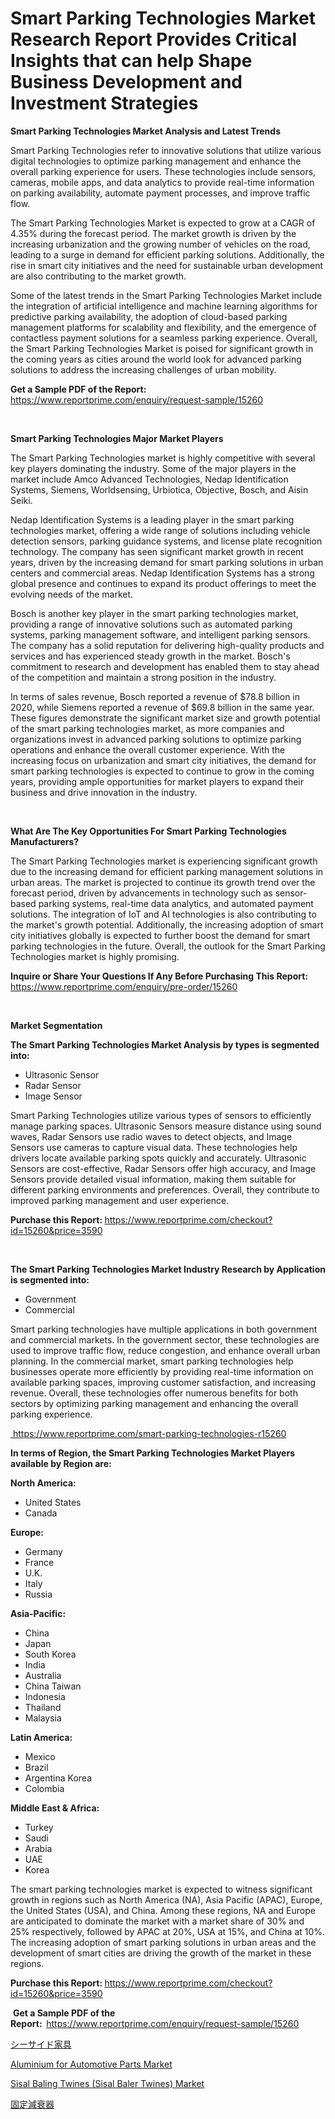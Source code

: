 <p><h1>Smart Parking Technologies Market Research Report Provides Critical Insights that can help Shape Business Development and Investment Strategies</h1></p><p><strong>Smart Parking Technologies Market Analysis and Latest Trends</strong></p>
<p><p>Smart Parking Technologies refer to innovative solutions that utilize various digital technologies to optimize parking management and enhance the overall parking experience for users. These technologies include sensors, cameras, mobile apps, and data analytics to provide real-time information on parking availability, automate payment processes, and improve traffic flow.</p><p>The Smart Parking Technologies Market is expected to grow at a CAGR of 4.35% during the forecast period. The market growth is driven by the increasing urbanization and the growing number of vehicles on the road, leading to a surge in demand for efficient parking solutions. Additionally, the rise in smart city initiatives and the need for sustainable urban development are also contributing to the market growth.</p><p>Some of the latest trends in the Smart Parking Technologies Market include the integration of artificial intelligence and machine learning algorithms for predictive parking availability, the adoption of cloud-based parking management platforms for scalability and flexibility, and the emergence of contactless payment solutions for a seamless parking experience. Overall, the Smart Parking Technologies Market is poised for significant growth in the coming years as cities around the world look for advanced parking solutions to address the increasing challenges of urban mobility.</p></p>
<p><strong>Get a Sample PDF of the Report:&nbsp;</strong> <a href="https://www.reportprime.com/enquiry/request-sample/15260">https://www.reportprime.com/enquiry/request-sample/15260</a></p>
<p>&nbsp;</p>
<p><strong>Smart Parking Technologies Major Market Players</strong></p>
<p><p>The Smart Parking Technologies market is highly competitive with several key players dominating the industry. Some of the major players in the market include Amco Advanced Technologies, Nedap Identification Systems, Siemens, Worldsensing, Urbiotica, Objective, Bosch, and Aisin Seiki.</p><p>Nedap Identification Systems is a leading player in the smart parking technologies market, offering a wide range of solutions including vehicle detection sensors, parking guidance systems, and license plate recognition technology. The company has seen significant market growth in recent years, driven by the increasing demand for smart parking solutions in urban centers and commercial areas. Nedap Identification Systems has a strong global presence and continues to expand its product offerings to meet the evolving needs of the market.</p><p>Bosch is another key player in the smart parking technologies market, providing a range of innovative solutions such as automated parking systems, parking management software, and intelligent parking sensors. The company has a solid reputation for delivering high-quality products and services and has experienced steady growth in the market. Bosch's commitment to research and development has enabled them to stay ahead of the competition and maintain a strong position in the industry.</p><p>In terms of sales revenue, Bosch reported a revenue of $78.8 billion in 2020, while Siemens reported a revenue of $69.8 billion in the same year. These figures demonstrate the significant market size and growth potential of the smart parking technologies market, as more companies and organizations invest in advanced parking solutions to optimize parking operations and enhance the overall customer experience. With the increasing focus on urbanization and smart city initiatives, the demand for smart parking technologies is expected to continue to grow in the coming years, providing ample opportunities for market players to expand their business and drive innovation in the industry.</p></p>
<p>&nbsp;</p>
<p><strong>What Are The Key Opportunities For Smart Parking Technologies Manufacturers?</strong></p>
<p><p>The Smart Parking Technologies market is experiencing significant growth due to the increasing demand for efficient parking management solutions in urban areas. The market is projected to continue its growth trend over the forecast period, driven by advancements in technology such as sensor-based parking systems, real-time data analytics, and automated payment solutions. The integration of IoT and AI technologies is also contributing to the market's growth potential. Additionally, the increasing adoption of smart city initiatives globally is expected to further boost the demand for smart parking technologies in the future. Overall, the outlook for the Smart Parking Technologies market is highly promising.</p></p>
<p><strong>Inquire or Share Your Questions If Any Before Purchasing This Report:</strong> <a href="https://www.reportprime.com/enquiry/pre-order/15260">https://www.reportprime.com/enquiry/pre-order/15260</a></p>
<p>&nbsp;</p>
<p><strong>Market Segmentation</strong></p>
<p><strong>The Smart Parking Technologies Market Analysis by types is segmented into:</strong></p>
<p><ul><li>Ultrasonic Sensor</li><li>Radar Sensor</li><li>Image Sensor</li></ul></p>
<p><p>Smart Parking Technologies utilize various types of sensors to efficiently manage parking spaces. Ultrasonic Sensors measure distance using sound waves, Radar Sensors use radio waves to detect objects, and Image Sensors use cameras to capture visual data. These technologies help drivers locate available parking spots quickly and accurately. Ultrasonic Sensors are cost-effective, Radar Sensors offer high accuracy, and Image Sensors provide detailed visual information, making them suitable for different parking environments and preferences. Overall, they contribute to improved parking management and user experience.</p></p>
<p><strong>Purchase this Report:&nbsp;</strong><a href="https://www.reportprime.com/checkout?id=15260&price=3590">https://www.reportprime.com/checkout?id=15260&price=3590</a></p>
<p>&nbsp;</p>
<p><strong>The Smart Parking Technologies Market Industry Research by Application is segmented into:</strong></p>
<p><ul><li>Government</li><li>Commercial</li></ul></p>
<p><p>Smart parking technologies have multiple applications in both government and commercial markets. In the government sector, these technologies are used to improve traffic flow, reduce congestion, and enhance overall urban planning. In the commercial market, smart parking technologies help businesses operate more efficiently by providing real-time information on available parking spaces, improving customer satisfaction, and increasing revenue. Overall, these technologies offer numerous benefits for both sectors by optimizing parking management and enhancing the overall parking experience.</p></p>
<p><a href="https://www.reportprime.com/smart-parking-technologies-r15260">&nbsp;https://www.reportprime.com/smart-parking-technologies-r15260</a></p>
<p><strong>In terms of Region, the Smart Parking Technologies Market Players available by Region are:</strong></p>
<p>
    <p> <strong> North America: </strong>
        <ul>
            <li>United States</li>
            <li>Canada</li>
        </ul>
        </p> 
    <p> <strong> Europe: </strong>
        <ul>
            <li>Germany</li>
            <li>France</li>
            <li>U.K.</li>
            <li>Italy</li>
            <li>Russia</li>
        </ul>
        </p> 
    <p> <strong> Asia-Pacific: </strong>
        <ul>
            <li>China</li>
            <li>Japan</li>
            <li>South Korea</li>
            <li>India</li>
            <li>Australia</li>
            <li>China Taiwan</li>
            <li>Indonesia</li>
            <li>Thailand</li>
            <li>Malaysia</li>
        </ul>
        </p> 
    <p> <strong> Latin America: </strong>
        <ul>
            <li>Mexico</li>
            <li>Brazil</li>
            <li>Argentina Korea</li>
            <li>Colombia</li>
        </ul>
        </p> 
    <p> <strong> Middle East & Africa: </strong>
        <ul>
            <li>Turkey</li>
            <li>Saudi</li>
            <li>Arabia</li>
            <li>UAE</li>
            <li>Korea</li>
        </ul>
    </p>
    </p>
<p><p>The smart parking technologies market is expected to witness significant growth in regions such as North America (NA), Asia Pacific (APAC), Europe, the United States (USA), and China. Among these regions, NA and Europe are anticipated to dominate the market with a market share of 30% and 25% respectively, followed by APAC at 20%, USA at 15%, and China at 10%. The increasing adoption of smart parking solutions in urban areas and the development of smart cities are driving the growth of the market in these regions.</p></p>
<p><strong>Purchase this Report: </strong><a href="https://www.reportprime.com/checkout?id=15260&price=3590">https://www.reportprime.com/checkout?id=15260&price=3590</a></p>
<p>&nbsp;<strong>Get a Sample PDF of the Report:&nbsp;&nbsp;</strong><a href="https://www.reportprime.com/enquiry/request-sample/15260">https://www.reportprime.com/enquiry/request-sample/15260</a></p>
<p><strong></strong></p>
<p><p><a href="https://medium.com/@jodyomenick9056/%E6%B5%B7%E8%BE%BA%E3%81%AE%E5%AE%B6%E5%85%B7%E5%B8%82%E5%A0%B4-%E5%B8%82%E5%A0%B4cagr-%E5%B8%82%E5%A0%B4%E3%83%88%E3%83%AC%E3%83%B3%E3%83%89-%E6%88%90%E9%95%B7%E6%88%A6%E7%95%A5%E3%81%AB%E3%81%A4%E3%81%84%E3%81%A6%E3%81%AE%E6%B4%9E%E5%AF%9F-8048676f1a8b">シーサイド家具</a></p><p><a href="https://www.linkedin.com/pulse/aluminium-automotive-parts-market-goal-estimating-size-future-oljwc?trackingId=xg5j3qlPCW3qLdmCnWfVRw%3D%3D">Aluminium for Automotive Parts Market</a></p><p><a href="https://www.linkedin.com/pulse/sisal-baling-twines-baler-market-research-report-forecasted-period-phpof?trackingId=mNErTEZPy853c8spLbCIug%3D%3D">Sisal Baling Twines (Sisal Baler Twines) Market</a></p><p><a href="https://medium.com/@carllane655/%E5%9B%BA%E5%AE%9A%E3%82%A2%E3%83%86%E3%83%8C%E3%82%A8%E3%83%BC%E3%82%BF%E5%B8%82%E5%A0%B4%E3%81%AE%E8%A6%8F%E6%A8%A1-cagr-%E3%83%88%E3%83%AC%E3%83%B3%E3%83%89-2024%E5%B9%B4%E3%81%8B%E3%82%892030%E5%B9%B4-40d1ff2b4185">固定減衰器</a></p></p>